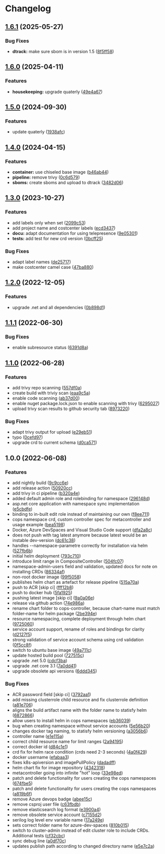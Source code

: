 # Changelog

## [1.6.1](https://github.com/conplementAG/cops-controller/compare/1.6.0...v1.6.1) (2025-05-27)


### Bug Fixes

* **dtrack:** make sure sbom is in version 1.5 ([8f5ff58](https://github.com/conplementAG/cops-controller/commit/8f5ff584748d8500c93e1fa5fc3cab7bd1b7e737))

## [1.6.0](https://github.com/conplementAG/cops-controller/compare/1.5.0...v1.6.0) (2025-04-11)


### Features

* **housekeeping:** upgrade quaterly ([49e4a67](https://github.com/conplementAG/cops-controller/commit/49e4a6766d7e6e7270570dbcb8aba5c41b314044))

## [1.5.0](https://github.com/conplementAG/cops-controller/compare/1.4.0...v1.5.0) (2024-09-30)


### Features

* update quaterly ([1938afc](https://github.com/conplementAG/cops-controller/commit/1938afc7dcce6787403d8425b6939109c7b2b558))

## [1.4.0](https://github.com/conplementAG/cops-controller/compare/1.3.0...v1.4.0) (2024-04-15)


### Features

* **container:** use chiseled base image ([b46ab44](https://github.com/conplementAG/cops-controller/commit/b46ab44d63d5e006a7684b7b379cf347bdc21627))
* **pipeline:** remove trivy ([0c6d579](https://github.com/conplementAG/cops-controller/commit/0c6d579bba9a1a4deabfc0d566fdf940dfcaa4f3))
* **sboms:** create sboms and upload to dtrack ([3482d06](https://github.com/conplementAG/cops-controller/commit/3482d066adfc1408fee06515614b62cf0f18efa9))

## [1.3.0](https://github.com/conplementAG/cops-controller/compare/1.2.0...v1.3.0) (2023-10-27)


### Features

* add labels only when set ([2099c53](https://github.com/conplementAG/cops-controller/commit/2099c539070c3b972da4bb7fb8bed797b151b728))
* add project name and costcenter labels ([ecd3437](https://github.com/conplementAG/cops-controller/commit/ecd3437e9245a74af4ff1e96e020bc410966892e))
* **docu:** adapt documentation for using telepresence ([9e05301](https://github.com/conplementAG/cops-controller/commit/9e053017e363aefe3415ccd6bb102c4cb81a641f))
* **tests:** add test for new crd version ([0bcff25](https://github.com/conplementAG/cops-controller/commit/0bcff2535b9af5db97b00cdf2f85d308b9bd485c))


### Bug Fixes

* adapt label names ([de25717](https://github.com/conplementAG/cops-controller/commit/de25717d781c0287a0a7189c6d140629e09a521b))
* make costcenter camel case ([47ba880](https://github.com/conplementAG/cops-controller/commit/47ba880d594f3f438c8d1747b7f41e615c90bd96))

## [1.2.0](https://github.com/conplementAG/cops-controller/compare/1.1.1...v1.2.0) (2022-12-05)


### Features

* upgrade .net and all dependencies ([0b898d1](https://github.com/conplementAG/cops-controller/commit/0b898d1433cb9fbaf9fa94616daa5ced199f8031))

## [1.1.1](https://github.com/conplementAG/cops-controller/compare/1.1.0...v1.1.1) (2022-06-30)


### Bug Fixes

* enable subresource status ([6391d8a](https://github.com/conplementAG/cops-controller/commit/6391d8a16b08a9cdce39bfaaabe59737e15135ab))

## [1.1.0](https://github.com/conplementAG/cops-controller/compare/1.0.0...v1.1.0) (2022-06-28)


### Features

* add trivy repo scanning ([557df0a](https://github.com/conplementAG/cops-controller/commit/557df0a6baf8cf50e29f2d75c24745f6f9659548))
* create build with triviy scan ([eaa9c5a](https://github.com/conplementAG/cops-controller/commit/eaa9c5a55c69bda71d95aa1518562634112a0b05))
* enable code scanning ([ab37d00](https://github.com/conplementAG/cops-controller/commit/ab37d007b29f7f7f1c4199c703abfb6405bead75))
* enable nuget package.lock.json to enable scanning with trivy ([6295027](https://github.com/conplementAG/cops-controller/commit/6295027bbadec30befd08f724974c9396b3fee71))
* upload trivy scan results to github security tab ([8973220](https://github.com/conplementAG/cops-controller/commit/8973220e7cbf0cd7c344501ac140cf7048822604))


### Bug Fixes

* adapt trivy output for upload ([e29eb51](https://github.com/conplementAG/cops-controller/commit/e29eb514020725b6296c4c5b97c82c0a8bd71e96))
* typo ([0cefd97](https://github.com/conplementAG/cops-controller/commit/0cefd972637923dc5a459bb3abae78310e2ab0f5))
* upgrade crd to current schema ([d0ca571](https://github.com/conplementAG/cops-controller/commit/d0ca571d5d770e67fc449283b9dfc1912b2facb1))

## 1.0.0 (2022-06-08)


### Features

* add nightly build ([9c9cc6e](https://github.com/conplementAG/cops-controller/commit/9c9cc6e4a552bb34f38678119a82d83e573aaa6c))
* add release action ([50920cc](https://github.com/conplementAG/cops-controller/commit/50920cc7cfdb79500fc164bddd44d652042c995d))
* add trivy in ci pipeline ([b320a4e](https://github.com/conplementAG/cops-controller/commit/b320a4e9d330342aebed873d16037a49755d9156))
* added default admin role and rolebinding for namespace ([296148d](https://github.com/conplementAG/cops-controller/commit/296148dcc7b2f60866796d70e098b5230ab3e2ea))
* asp.net core application with namespace sync implementation ([e5cbdfe](https://github.com/conplementAG/cops-controller/commit/e5cbdfe7a275d3e05b60c3f27bafb8efcb47d701))
* binding to in-built edit role instead of maintaining our own ([f8ee711](https://github.com/conplementAG/cops-controller/commit/f8ee711bc1e26a56cf5b148d6981686ef148ead0))
* cops namespace crd, custom controller spec for metacontroller and usage example ([bea5198](https://github.com/conplementAG/cops-controller/commit/bea5198de9b866bb44d6fa0fb8db1479e1f2a355))
* Docker, Azure DevSpaces and Visual Studio Code support ([dfa2a8c](https://github.com/conplementAG/cops-controller/commit/dfa2a8cbbfbb19d707c69f9fe66f3a3781e32c34))
* does not push with tag latest anymore because latest would be an instable dev-version ([dc61c38](https://github.com/conplementAG/cops-controller/commit/dc61c387899f586a9a59cf23e26007ee5c33af78))
* handles --namespace-parametre correctly for installation via helm ([527fb6b](https://github.com/conplementAG/cops-controller/commit/527fb6bf793bee8e4ecbfb6fee5950776f3f5efe))
* initial helm deployment ([793c710](https://github.com/conplementAG/cops-controller/commit/793c710582b60bdc5f6b322e2fed6019635739f9))
* introduce limit range in CompositeController ([504fc07](https://github.com/conplementAG/cops-controller/commit/504fc0734ef23eb91a11d4302cacaeb8ea444666))
* namespace-admin-users field and validation, updated docs for note on installing CRDs ([86334af](https://github.com/conplementAG/cops-controller/commit/86334af238bdfd09f7628be506db4f575e5f2aa9))
* non-root docker image ([99f5058](https://github.com/conplementAG/cops-controller/commit/99f5058df67c063e3b517ffa419bb6ec13e8f55b))
* publishes helm chart as artefact for release pipeline ([515a70a](https://github.com/conplementAG/cops-controller/commit/515a70a0489331944e66cb1f779ac2abed700e51))
* push to ACR [skip ci] ([fff12b8](https://github.com/conplementAG/cops-controller/commit/fff12b8e02794fd28a0b76764b86450e5dc1b7c6))
* push to docker hub ([5fa1925](https://github.com/conplementAG/cops-controller/commit/5fa1925419939d43e897e10dfa6bad142fa35ed7))
* pushing latest image [skip ci] ([9a0a06e](https://github.com/conplementAG/cops-controller/commit/9a0a06edd9217828a74259bb7aa5e0ace6aa4a40))
* release via github action ([74e986a](https://github.com/conplementAG/cops-controller/commit/74e986ac354e3e89cfec49ba39ffbfba22e4622c))
* rename chart folder to cops-controller, because chart-name must match folder-name for helm package ([2be394e](https://github.com/conplementAG/cops-controller/commit/2be394e35725c12d5df14792694f45a5831bc336))
* resource namespacing, complete deployment through helm chart ([9725060](https://github.com/conplementAG/cops-controller/commit/972506095bcd496244bef591f8e0d42af2793e7d))
* service account support, rename of roles and bindings for clarity ([d2127f5](https://github.com/conplementAG/cops-controller/commit/d2127f54af577120770161b028bac21bb3dba9e4))
* strong validation of service account schema using crd validation ([0f5cc8f](https://github.com/conplementAG/cops-controller/commit/0f5cc8fb8a412cc6f2e91f547c0031621bb0a53c))
* switch to ubuntu base image ([49a711c](https://github.com/conplementAG/cops-controller/commit/49a711c03a68aecaef13ac4e279c1798398900bd))
* update hosted build pool ([727515c](https://github.com/conplementAG/cops-controller/commit/727515cd0eaee38e75e01652072283846f1921ad))
* upgrade .net 5.0 ([cdcf3ba](https://github.com/conplementAG/cops-controller/commit/cdcf3bae78e5c55b260ade15511c583b0c88de41))
* upgrade .net core 3.1 ([7a0dd41](https://github.com/conplementAG/cops-controller/commit/7a0dd41501d7b557a217d1d09e1193796352426b))
* upgrade obsolete api versions ([6ddd345](https://github.com/conplementAG/cops-controller/commit/6ddd345f51b81a0274fef7431492e85b4eb62085))


### Bug Fixes

* ACR password field [skip ci] ([3792aa1](https://github.com/conplementAG/cops-controller/commit/3792aa170addff9bbd4e4da8ff4eacdc69a44ae4))
* add missing clusterrole child resource and fix clusterrole definition ([a81e706](https://github.com/conplementAG/cops-controller/commit/a81e7068e44c6c36f27c209e23c6c08b022f2c38))
* aligns the build artifact name with the folder name to statisfy helm ([6872866](https://github.com/conplementAG/cops-controller/commit/6872866c20d810c8c43e0b1cc6089bc4513ad22c))
* allow users to install helm in cops namespaces ([eb36039](https://github.com/conplementAG/cops-controller/commit/eb36039f60fb7a8129e015b74db3666f6c5ee0f6))
* bug when creating namespace without service accounts ([5e56b20](https://github.com/conplementAG/cops-controller/commit/5e56b206b363f391d3a725df0bf62a8b839b13bf))
* changes docker tag naming, to statisfy helm versioning ([a3056b6](https://github.com/conplementAG/cops-controller/commit/a3056b6adb117245f76086287af98896552a04b0))
* controller name ([e1e115a](https://github.com/conplementAG/cops-controller/commit/e1e115ad344d6bf2277317b23ec22f7da518c226))
* correct child resource name for limit ranges ([2a94195](https://github.com/conplementAG/cops-controller/commit/2a941956bec70a9a3db62c03da4d631c608a44f5))
* correct docker id ([d84c1e1](https://github.com/conplementAG/cops-controller/commit/d84c1e11de35901ed7571c8dcd28951c5565812a))
* crd fix for helm race condition (crds need 2-3 seconds) ([4a0f429](https://github.com/conplementAG/cops-controller/commit/4a0f429f6d1f15dbdeae3796e5315bee67ff52e0))
* docker username ([efabaa3](https://github.com/conplementAG/cops-controller/commit/efabaa39de63b183d009ea5266b422a7fd492476))
* fixes k8s-apiversion and imagePullPolicy ([dadadff](https://github.com/conplementAG/cops-controller/commit/dadadffcc27a73e97e48083585571999b967cb2f))
* helm chart fix for image repository ([4342318](https://github.com/conplementAG/cops-controller/commit/43423183782b433579ee73896dce3c7183d7453c))
* metacontroller going into infinite "hot" loop ([33e98ed](https://github.com/conplementAG/cops-controller/commit/33e98edc78339c95ab2ff06f70cedbb9163fae62))
* patch and delete functionality for users creating the cops namespaces ([674fbe5](https://github.com/conplementAG/cops-controller/commit/674fbe512e07cb4d1c3c9dcd2b07639014237697))
* patch and delete functionality for users creating the cops namespaces ([a819b6f](https://github.com/conplementAG/cops-controller/commit/a819b6f499184242b06f2c43db8b1fab92fc4685))
* remove Azure devops badge ([abee15c](https://github.com/conplementAG/cops-controller/commit/abee15c8410fd990a8dbed7abc650c52cbaabf82))
* remove csproj user file ([c63fbdb](https://github.com/conplementAG/cops-controller/commit/c63fbdb27a4a74a13ab5639220f4a378155df7f4))
* remove elasticsearch log format ([e3900a4](https://github.com/conplementAG/cops-controller/commit/e3900a4b3b23074e3ce8bb3fbceb9a96fbe5fec4))
* remove obsolete service account ([c7155d2](https://github.com/conplementAG/cops-controller/commit/c7155d295258f7995b10c2ab81f3004ccd7d67fb))
* serilog log level env variable name ([17a249e](https://github.com/conplementAG/cops-controller/commit/17a249e7a5978809917c5392434937f3cd3c88d9))
* sets correct folder name for azure-dev-spaces ([810b015](https://github.com/conplementAG/cops-controller/commit/810b0155c55b2bdc88aef8556a6631f401802bf2))
* switch to cluster-admin instead of edit cluster role to include CRDs. Additional tests ([cf32cbc](https://github.com/conplementAG/cops-controller/commit/cf32cbc48ccc83532e939345146f9996d6ace2fe))
* sync debug line ([a0df70c](https://github.com/conplementAG/cops-controller/commit/a0df70c0bf35cbcd88016eb5dc1aac3be3ab6f62))
* updates publish path according to changed directory name ([e5e7c2a](https://github.com/conplementAG/cops-controller/commit/e5e7c2a0677d076c25a8cccad81d12e21786446a))
